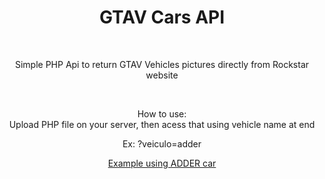 
<center><h1>GTAV Cars API</h1><br >
<p>Simple PHP Api to return GTAV Vehicles pictures directly from Rockstar website</p>


<br >


<p>How to use:</br>
Upload PHP file on your server, then acess that using vehicle name at end</br>

Ex: ?veiculo=adder</p>


<p><a href=http://bresodev.myartsonline.com/CAR_API.php?veiculo=adder> Example using ADDER car </a></p> <br >
</center>
